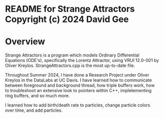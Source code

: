README for Strange Attractors 
Copyright (c) 2024 David Gee
========================================

Overview
========
Strange Attractors is a program which models Ordinary Differential Equations (ODE's), specifically the Lorentz Attractor, using VRUI 12.0-001 by Oliver Kreylos. StrangeAttractors.cpp is the most up-to-date file. 

Throughout Summer 2024, I have done a Research Project under Oliver Kreylos in the DataLabs at UC Davis. I have learned how to communicate between foreground and background thread, how triple buffers work, how to troubleshoot an extensive look to pointers within C++, impletementing ring buffers, and so much more. 

I learned how to add birth/death rate to particles, change particle colors over time, and add particles. 
